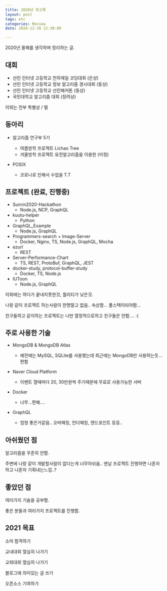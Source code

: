 ```yaml
---
title: 2020년 회고록
layout: post
tags: etc
categories: Review
date: 2020-12-30 22:38:00 

--- 
```


2020년 올해를 생각하며 정리하는 글.


## 대회
- 선린 인터넷 고등학교 천하제일 코딩대회 (은상)
- 선린 인터넷 고등학교 정보 알고리즘 경시대회 (동상)
- 선린 인터넷 고등학교 선린해커톤 (동상)
- 국민대학교 알고리즘 대회 (장려상)

이외는 전부 특별상 / 떨

## 동아리 
- 알고리즘 연구부 5기
    - 여름방학 프로젝트 Lichao Tree 
    - 겨울방학 프로젝트 유전알고리즘을 이용한 (미정)

- POSIX 
    - 코로나로 인해서 수업을 T.T

## 프로젝트 (완료, 진행중)

- Sunrin2020-Hackathon
    - Node.js, NCP, GraphQL
- kuutu-helper 
    - Python
- GraphQL_Example 
    - Node.js, GraphQL
- Programmers-search + Image-Server
    - Docker, Nginx, TS, Node.js, GraphQL, Mocha
- ezurl 
    - REST
- Server-Performance-Chart
    - TS, REST, ProtoBuf, GraphQL, JEST
- docker-study, protocol-buffer-study
    - Docker, TS, Node.js
- IUToon
    - Node.js, GraphQL

이외에는 하다가 끝내지못한것, 퀄리티가 낮은것.

나랑 같이 프로젝트 하는사람이 한명말고 없음.. 속상함... 풀스택이되야함...

친구들하고 같이하는 프로젝트는 나만 열정적으로하고 친구들은 안함.... :(

## 주로 사용한 기술

- MongoDB & MongoDB Atlas
    - 예전에는 MySQL, SQLite를 사용했는데 최근에는 MongoDB만 사용하는듯... 편함

- Naver Cloud Platform 
    - 이벤트 열때마다 20, 30만원씩 주기때문에 무료로 사용가능한 서버

- Docker
    - 너무...편해....

- GraphQL
    - 엄청 좋은거같음.. 오버패칭, 언더패칭, 엔드포인트 등등..
## 아쉬웠던 점

알고리즘을 꾸준히 안함.

주변에 나랑 같이 개발할사람이 없다는게 너무아쉬움.. 맨날 프로젝트 진행하면 나혼자하고 나혼자 기획내는느낌..?

## 좋았던 점

여러가지 기술을 공부함.

좋은 분들과 여러가지 프로젝트를 진행함.

## 2021 목표

소마 합격하기

교내대회 열심히 나가기

교외대회 열심히 나가기

블로그에 의미있는 글 쓰기

오픈소스 기여하기